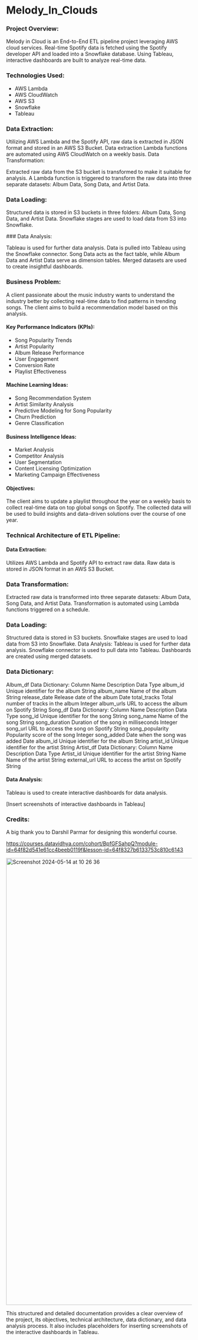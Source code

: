 # Melody_In_Clouds

### Project Overview:
Melody in Cloud is an End-to-End ETL pipeline project leveraging AWS cloud services. Real-time Spotify data is fetched using the Spotify developer API and loaded into a Snowflake database. Using Tableau, interactive dashboards are built to analyze real-time data.

### Technologies Used:

- AWS Lambda
- AWS CloudWatch
- AWS S3
- Snowflake
- Tableau

### Data Extraction:

Utilizing AWS Lambda and the Spotify API, raw data is extracted in JSON format and stored in an AWS S3 Bucket.
Data extraction Lambda functions are automated using AWS CloudWatch on a weekly basis.
Data Transformation:

Extracted raw data from the S3 bucket is transformed to make it suitable for analysis.
A Lambda function is triggered to transform the raw data into three separate datasets: Album Data, Song Data, and Artist Data.

### Data Loading:

Structured data is stored in S3 buckets in three folders: Album Data, Song Data, and Artist Data.
Snowflake stages are used to load data from S3 into Snowflake.

### Data Analysis:

Tableau is used for further data analysis.
Data is pulled into Tableau using the Snowflake connector.
Song Data acts as the fact table, while Album Data and Artist Data serve as dimension tables.
Merged datasets are used to create insightful dashboards.


### Business Problem:
A client passionate about the music industry wants to understand the industry better by collecting real-time data to find patterns in trending songs. The client aims to build a recommendation model based on this analysis.

#### Key Performance Indicators (KPIs):
- Song Popularity Trends
- Artist Popularity
- Album Release Performance
- User Engagement
- Conversion Rate
- Playlist Effectiveness

#### Machine Learning Ideas:
- Song Recommendation System
- Artist Similarity Analysis
- Predictive Modeling for Song Popularity
- Churn Prediction
- Genre Classification

#### Business Intelligence Ideas:
- Market Analysis
- Competitor Analysis
- User Segmentation
- Content Licensing Optimization
- Marketing Campaign Effectiveness

#### Objectives:
The client aims to update a playlist throughout the year on a weekly basis to collect real-time data on top global songs on Spotify. The collected data will be used to build insights and data-driven solutions over the course of one year.

### Technical Architecture of ETL Pipeline:


#### Data Extraction:
Utilizes AWS Lambda and Spotify API to extract raw data.
Raw data is stored in JSON format in an AWS S3 Bucket.

### Data Transformation:
Extracted raw data is transformed into three separate datasets: Album Data, Song Data, and Artist Data.
Transformation is automated using Lambda functions triggered on a schedule.


### Data Loading:
Structured data is stored in S3 buckets.
Snowflake stages are used to load data from S3 into Snowflake.
Data Analysis:
Tableau is used for further data analysis.
Snowflake connector is used to pull data into Tableau.
Dashboards are created using merged datasets.


### Data Dictionary:
Album_df Data Dictionary:
Column Name	Description	Data Type
album_id	Unique identifier for the album	String
album_name	Name of the album	String
release_date	Release date of the album	Date
total_tracks	Total number of tracks in the album	Integer
album_urls	URL to access the album on Spotify	String
Song_df Data Dictionary:
Column Name	Description	Data Type
song_id	Unique identifier for the song	String
song_name	Name of the song	String
song_duration	Duration of the song in milliseconds	Integer
song_url	URL to access the song on Spotify	String
song_popularity	Popularity score of the song	Integer
song_added	Date when the song was added	Date
album_id	Unique identifier for the album	String
artist_id	Unique identifier for the artist	String
Artist_df Data Dictionary:
Column Name	Description	Data Type
Artist_id	Unique identifier for the artist	String
Name	Name of the artist	String
external_url	URL to access the artist on Spotify	String

#### Data Analysis:
Tableau is used to create interactive dashboards for data analysis.

[Insert screenshots of interactive dashboards in Tableau]

### Credits:
A big thank you to Darshil Parmar for designing this wonderful course.

https://courses.datavidhya.com/cohort/BpfGFSahpQ?module-id=64f82d541e61cc4beeb0119f&lesson-id=64f8327b6133753c810c6143

<img width="1213" alt="Screenshot 2024-05-14 at 10 26 36" src="https://github.com/NikhilSalv/Melody_In_Clouds/assets/74225565/2ddf4070-899d-4995-b736-04c60cb80fde">


This structured and detailed documentation provides a clear overview of the project, its objectives, technical architecture, data dictionary, and data analysis process. It also includes placeholders for inserting screenshots of the interactive dashboards in Tableau.






